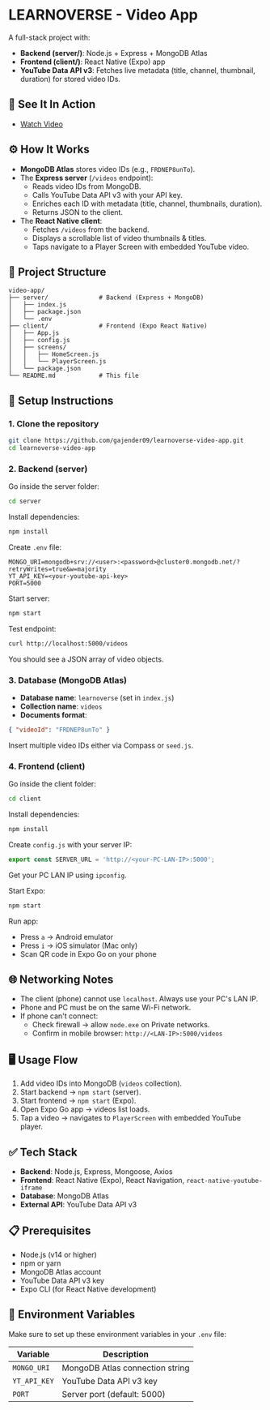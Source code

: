 # LEARNOVERSE - Video App

A full-stack project with:
* **Backend (server/)**: Node.js + Express + MongoDB Atlas
* **Frontend (client/)**: React Native (Expo) app
* **YouTube Data API v3**: Fetches live metadata (title, channel, thumbnail, duration) for stored video IDs.

## 🎥 See It In Action
- <a href="https://drive.google.com/file/d/1F6GG1A6WvFQgIXjciTCsaWSbO9AdSBHZ/view?usp=sharing" target="_blank">Watch Video </a>

## ⚙️ How It Works

* **MongoDB Atlas** stores video IDs (e.g., `FRDNEP8unTo`).
* The **Express server** (`/videos` endpoint):
  * Reads video IDs from MongoDB.
  * Calls YouTube Data API v3 with your API key.
  * Enriches each ID with metadata (title, channel, thumbnails, duration).
  * Returns JSON to the client.
* The **React Native client**:
  * Fetches `/videos` from the backend.
  * Displays a scrollable list of video thumbnails & titles.
  * Taps navigate to a Player Screen with embedded YouTube video.

## 📂 Project Structure

```
video-app/
├── server/              # Backend (Express + MongoDB)
│   ├── index.js
│   ├── package.json
│   └── .env
├── client/              # Frontend (Expo React Native)
│   ├── App.js
│   ├── config.js
│   ├── screens/
│   │   ├── HomeScreen.js
│   │   └── PlayerScreen.js
│   └── package.json
└── README.md            # This file
```

## 🚀 Setup Instructions

### 1. Clone the repository

```bash
git clone https://github.com/gajender09/learnoverse-video-app.git
cd learnoverse-video-app
```

### 2. Backend (server)

Go inside the server folder:

```bash
cd server
```

Install dependencies:

```bash
npm install
```

Create `.env` file:

```env
MONGO_URI=mongodb+srv://<user>:<password>@cluster0.mongodb.net/?retryWrites=true&w=majority
YT_API_KEY=<your-youtube-api-key>
PORT=5000
```

Start server:

```bash
npm start
```

Test endpoint:

```bash
curl http://localhost:5000/videos
```

You should see a JSON array of video objects.

### 3. Database (MongoDB Atlas)

* **Database name**: `learnoverse` (set in `index.js`)
* **Collection name**: `videos`
* **Documents format**:

```json
{ "videoId": "FRDNEP8unTo" }
```

Insert multiple video IDs either via Compass or `seed.js`.

### 4. Frontend (client)

Go inside the client folder:

```bash
cd client
```

Install dependencies:

```bash
npm install
```

Create `config.js` with your server IP:

```javascript
export const SERVER_URL = 'http://<your-PC-LAN-IP>:5000';
```

Get your PC LAN IP using `ipconfig`. 

Start Expo:

```bash
npm start
```

Run app:
* Press `a` → Android emulator
* Press `i` → iOS simulator (Mac only)
* Scan QR code in Expo Go on your phone

## 🌐 Networking Notes

* The client (phone) cannot use `localhost`. Always use your PC's LAN IP.
* Phone and PC must be on the same Wi-Fi network.
* If phone can't connect:
  * Check firewall → allow `node.exe` on Private networks.
  * Confirm in mobile browser: `http://<LAN-IP>:5000/videos`

## 🖥️ Usage Flow

1. Add video IDs into MongoDB (`videos` collection).
2. Start backend → `npm start` (server).
3. Start frontend → `npm start` (Expo).
4. Open Expo Go app → videos list loads.
5. Tap a video → navigates to `PlayerScreen` with embedded YouTube player.

## ✅ Tech Stack

* **Backend**: Node.js, Express, Mongoose, Axios
* **Frontend**: React Native (Expo), React Navigation, `react-native-youtube-iframe`
* **Database**: MongoDB Atlas
* **External API**: YouTube Data API v3

## 📋 Prerequisites

- Node.js (v14 or higher)
- npm or yarn
- MongoDB Atlas account
- YouTube Data API v3 key
- Expo CLI (for React Native development)

## 🔧 Environment Variables

Make sure to set up these environment variables in your `.env` file:

| Variable | Description |
|----------|-------------|
| `MONGO_URI` | MongoDB Atlas connection string |
| `YT_API_KEY` | YouTube Data API v3 key |
| `PORT` | Server port (default: 5000) |
